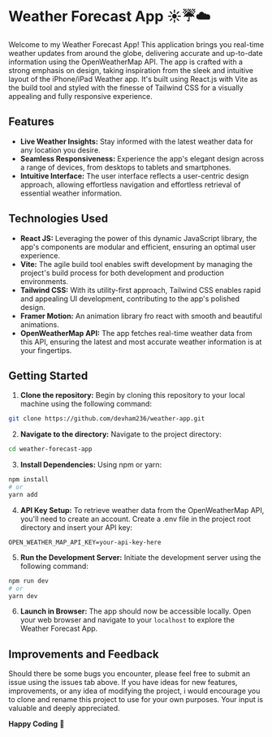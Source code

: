 # Weather Forecast App ☀️☔️☁️

Welcome to my Weather Forecast App! This application brings you real-time weather updates from around the globe, delivering accurate and up-to-date information using the OpenWeatherMap API. The app is crafted with a strong emphasis on design, taking inspiration from the sleek and intuitive layout of the iPhone/iPad Weather app. It's built using React.js with Vite as the build tool and styled with the finesse of Tailwind CSS for a visually appealing and fully responsive experience.



## Features
* **Live Weather Insights:** Stay informed with the latest weather data for any location you desire.
* **Seamless Responsiveness:** Experience the app's elegant design across a range of devices, from desktops to tablets and smartphones.
* **Intuitive Interface:** The user interface reflects a user-centric design approach, allowing effortless navigation and effortless retrieval of essential weather information.



## Technologies Used
* **React JS:** Leveraging the power of this dynamic JavaScript library, the app's components are modular and efficient, ensuring an optimal user experience.
* **Vite:** The agile build tool enables swift development by managing the project's build process for both development and production environments.
* **Tailwind CSS:** With its utility-first approach, Tailwind CSS enables rapid and appealing UI development, contributing to the app's polished design.
* **Framer Motion:** An animation library fro react with smooth and beautiful animations.
* **OpenWeatherMap API:** The app fetches real-time weather data from this API, ensuring the latest and most accurate weather information is at your fingertips.



## Getting Started
1. **Clone the repository:** Begin by cloning this repository to your local machine using the following command:
```bash
git clone https://github.com/devham236/weather-app.git
```

2. **Navigate to the directory:** Navigate to the project directory:
```bash
cd weather-forecast-app
```

3. **Install Dependencies:** Using npm or yarn:
```bash
npm install
# or
yarn add
```

4. **API Key Setup:** To retrieve weather data from the OpenWeatherMap API, you'll need to create an account. Create a .env file in the project root directory and insert your API key:
```
OPEN_WEATHER_MAP_API_KEY=your-api-key-here
```

5. **Run the Development Server:** Initiate the development server using the following command:
```bash
npm run dev
# or
yarn dev
```

6. **Launch in Browser:** The app should now be accessible locally. Open your web browser and navigate to your `localhost` to explore the Weather Forecast App.



## Improvements and Feedback
Should there be some bugs you encounter, please feel free to submit an issue using the issues tab above. If you have ideas for new features, improvements, or any idea of modifying the project, i would encourage you to clone and rename this project to use for your own purposes. Your input is valuable and deeply appreciated.


**Happy Coding** 🚀
